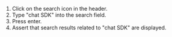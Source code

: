 1. Click on the search icon in the header.
2. Type "chat SDK" into the search field.
3. Press enter.
4. Assert that search results related to "chat SDK" are displayed.